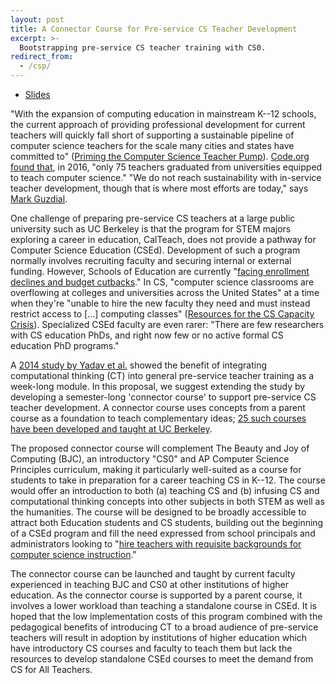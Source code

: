 ```yaml
---
layout: post
title: A Connector Course for Pre-service CS Teacher Development
excerpt: >-
  Bootstrapping pre-service CS teacher training with CS0.
redirect_from:
  - /csp/
---
```


- [Slides](https://docs.google.com/presentation/d/1LLryDudbNnnw8AoDAXqFSnPXg2ZxXE-k8Yz-XN17PSQ/edit?usp=sharing)

"With the expansion of computing education in mainstream K--12 schools, the current approach of providing professional development for current teachers will quickly fall short of supporting a sustainable pipeline of computer science teachers for the scale many cities and states have committed to" ([Priming the Computer Science Teacher Pump][CSforAll2018]). [Code.org found that][Codeorg2017], in 2016, "only 75 teachers graduated from universities equipped to teach computer science." "We do not reach sustainability with in-service teacher development, though that is where most efforts are today," says [Mark Guzdial][Guzdial2018].

One challenge of preparing pre-service CS teachers at a large public university such as UC Berkeley is that the program for STEM majors exploring a career in education, CalTeach, does not provide a pathway for Computer Science Education (CSEd). Development of such a program normally involves recruiting faculty and securing internal or external funding. However, Schools of Education are currently "[facing enrollment declines and budget cutbacks][Guzdial2018]." In CS, "computer science classrooms are overflowing at colleges and universities across the United States" at a time when they're "unable to hire the new faculty they need and must instead restrict access to \[...\] computing classes" ([Resources for the CS Capacity Crisis][Roberts2018]). Specialized CSEd faculty are even rarer: "There are few researchers with CS education PhDs, and right now few or no active formal CS education PhD programs."

A [2014 study by Yadav et al.][Yadav2014] showed the benefit of integrating computational thinking (CT) into general pre-service teacher training as a week-long module. In this proposal, we suggest extending the study by developing a semester-long 'connector course' to support pre-service CS teacher development. A connector course uses concepts from a parent course as a foundation to teach complementary ideas; [25 such courses have been developed and taught at UC Berkeley][DataScienceConnectors].

The proposed connector course will complement The Beauty and Joy of Computing (BJC), an introductory "CS0" and AP Computer Science Principles curriculum, making it particularly well-suited as a course for students to take in preparation for a career teaching CS in K--12. The course would offer an introduction to both (a) teaching CS and (b) infusing CS and computational thinking concepts into other subjects in both STEM as well as the humanities. The course will be designed to be broadly accessible to attract both Education students and CS students, building out the beginning of a CSEd program and fill the need expressed from school principals and administrators looking to "[hire teachers with requisite backgrounds for computer science instruction][CSforAll2018]."

The connector course can be launched and taught by current faculty experienced in teaching BJC and CS0 at other institutions of higher education. As the connector course is supported by a parent course, it involves a lower workload than teaching a standalone course in CSEd. It is hoped that the low implementation costs of this program combined with the pedagogical benefits of introducing CT to a broad audience of pre-service teachers will result in adoption by institutions of higher education which have introductory CS courses and faculty to teach them but lack the resources to develop standalone CSEd courses to meet the demand from CS for All Teachers.

[CSforAll2018]: https://drive.google.com/file/d/1DXgpLjl_k87TVpQ0cLusfdjnYySIgIjT/view
[Codeorg2017]: https://medium.com/@codeorg/universities-arent-preparing-enough-computer-science-teachers-dd5bc34a79aa
[Google2018]: https://goo.gl/gmS1Vm
[Guzdial2018]: https://computinged.wordpress.com/2018/04/16/finding-a-home-for-cs-ed-in-schools-of-ed-priming-the-cs-teacher-pump-report-released/
[Roberts2018]: https://cs.stanford.edu/people/eroberts/ResourcesForTheCSCapacityCrisis/
[Yadav2014]: http://dx.doi.org/10.1145/2576872
[DataScienceConnectors]: https://data.berkeley.edu/education/connectors
